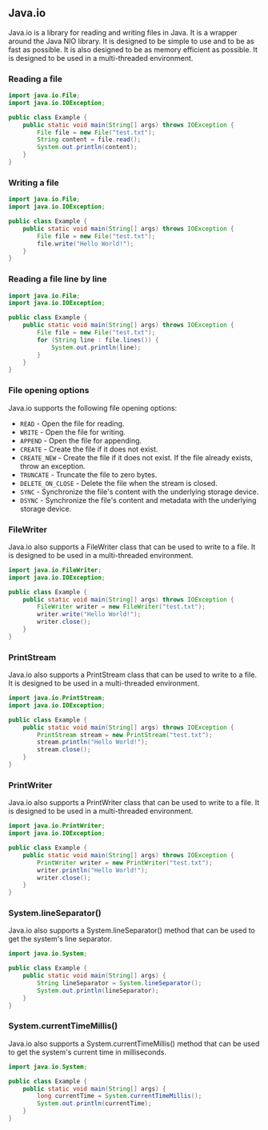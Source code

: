 ## Java.io

Java.io is a library for reading and writing files in Java. It is a wrapper around the Java NIO library. It is designed to be simple to use and to be as fast as possible. It is also designed to be as memory efficient as possible. It is designed to be used in a multi-threaded environment.

### Reading a file

```java
import java.io.File;
import java.io.IOException;

public class Example {
    public static void main(String[] args) throws IOException {
        File file = new File("test.txt");
        String content = file.read();
        System.out.println(content);
    }
}
```

### Writing a file

```java
import java.io.File;
import java.io.IOException;

public class Example {
    public static void main(String[] args) throws IOException {
        File file = new File("test.txt");
        file.write("Hello World!");
    }
}
```

### Reading a file line by line

```java
import java.io.File;
import java.io.IOException;

public class Example {
    public static void main(String[] args) throws IOException {
        File file = new File("test.txt");
        for (String line : file.lines()) {
            System.out.println(line);
        }
    }
}
```

### File opening options

Java.io supports the following file opening options:

* `READ` - Open the file for reading.
* `WRITE` - Open the file for writing.
* `APPEND` - Open the file for appending.
* `CREATE` - Create the file if it does not exist.
* `CREATE_NEW` - Create the file if it does not exist. If the file already exists, throw an exception.
* `TRUNCATE` - Truncate the file to zero bytes.
* `DELETE_ON_CLOSE` - Delete the file when the stream is closed.
* `SYNC` - Synchronize the file's content with the underlying storage device.
* `DSYNC` - Synchronize the file's content and metadata with the underlying storage device.

### FileWriter

Java.io also supports a FileWriter class that can be used to write to a file. It is designed to be used in a multi-threaded environment.

```java
import java.io.FileWriter;
import java.io.IOException;

public class Example {
    public static void main(String[] args) throws IOException {
        FileWriter writer = new FileWriter("test.txt");
        writer.write("Hello World!");
        writer.close();
    }
}
```
### PrintStream

Java.io also supports a PrintStream class that can be used to write to a file. It is designed to be used in a multi-threaded environment.

```java
import java.io.PrintStream;
import java.io.IOException;

public class Example {
    public static void main(String[] args) throws IOException {
        PrintStream stream = new PrintStream("test.txt");
        stream.println("Hello World!");
        stream.close();
    }
}
```

### PrintWriter

Java.io also supports a PrintWriter class that can be used to write to a file. It is designed to be used in a multi-threaded environment.

```java
import java.io.PrintWriter;
import java.io.IOException;

public class Example {
    public static void main(String[] args) throws IOException {
        PrintWriter writer = new PrintWriter("test.txt");
        writer.println("Hello World!");
        writer.close();
    }
}
```
### System.lineSeparator()

Java.io also supports a System.lineSeparator() method that can be used to get the system's line separator.

```java
import java.io.System;

public class Example {
    public static void main(String[] args) {
        String lineSeparator = System.lineSeparator();
        System.out.println(lineSeparator);
    }
}
```
### System.currentTimeMillis()

Java.io also supports a System.currentTimeMillis() method that can be used to get the system's current time in milliseconds.

```java
import java.io.System;

public class Example {
    public static void main(String[] args) {
        long currentTime = System.currentTimeMillis();
        System.out.println(currentTime);
    }
}
```
